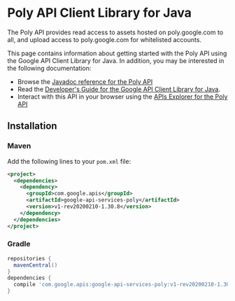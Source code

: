 # Poly API Client Library for Java

The Poly API provides read access to assets hosted on poly.google.com to all, and upload access to poly.google.com for whitelisted accounts.


This page contains information about getting started with the Poly API
using the Google API Client Library for Java. In addition, you may be interested
in the following documentation:

* Browse the [Javadoc reference for the Poly API][javadoc]
* Read the [Developer's Guide for the Google API Client Library for Java][google-api-client].
* Interact with this API in your browser using the [APIs Explorer for the Poly API][api-explorer]

## Installation

### Maven

Add the following lines to your `pom.xml` file:

```xml
<project>
  <dependencies>
    <dependency>
      <groupId>com.google.apis</groupId>
      <artifactId>google-api-services-poly</artifactId>
      <version>v1-rev20200210-1.30.8</version>
    </dependency>
  </dependencies>
</project>
```

### Gradle

```gradle
repositories {
  mavenCentral()
}
dependencies {
  compile 'com.google.apis:google-api-services-poly:v1-rev20200210-1.30.8'
}
```

[javadoc]: https://googleapis.dev/java/google-api-services-poly/latest/index.html
[google-api-client]: https://github.com/googleapis/google-api-java-client/
[api-explorer]: https://developers.google.com/apis-explorer/#p/poly/v1/
